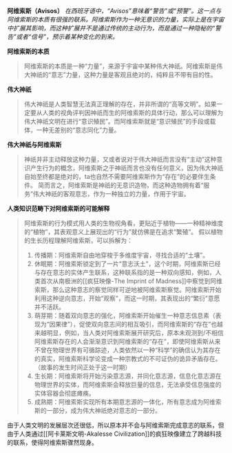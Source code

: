 
**阿维索斯（Avisos）**
*在西班牙语中，“Avisos”意味着“警告”或“预警”。这一点与阿维索斯的本质有很强的联系。阿维索斯作为一种无意识的力量，实际上是在宇宙中扩展其影响，而这种扩展并不是通过传统的主动行为，而是通过一种隐秘的“警告”或者“信号”，预示着某种变化的到来。*

**阿维索斯的本质**
>阿维索斯的本质是一种“力量”，来源于宇宙中某种伟大神祇。阿维索斯是伟大神祇的“意志”力量，这种力量是客观且绝对的，纯粹且不带有目的性。

**伟大神祇**
>伟大神祇是人类智慧无法真正理解的存在，并非所谓的“高等文明”。如果一定要从人类的视角评判因神祇而生的阿维索斯的具体行动，那么可以理解为伟大神祇文明在进行“意识殖民”。而阿维索斯就是“意识殖民”的手段或载体，一种无差别的“意志同化”力量。

**伟大神祇与阿维索斯**
>神祇并非主动释放这种力量，又或者说对于伟大神祇而言没有“主动”这种意识产生行为的概念，阿维索斯之于神祇而言也没有任何意义，因为伟大神祇自始至终都是绝对的，ta也自然不需要阿维索斯作为“存在”的必要伴生条件。
>简而言之，阿维索斯是神祇的无意识造物，而这种造物拥有着“服务”伟大神祇的客观意志，作为一种独立的力量，作用于宇宙。

**人类知识范畴下对阿维索斯的可能解释**
>阿维索斯的行为模式用人类的生物视角看，更贴近于植物——一种精神维度的“植物”，其表观意义上展现出的“行为”就仿佛是在追求“繁殖”。
>假以植物的生长历程理解阿维索斯，可以拆解为：
>1. 传播期：阿维索斯自由地穿梭于多维度宇宙，寻找合适的“土壤”。
>2. 休眠期：阿维索斯锁定到了一片“意志沃土”，这个时期，阿维索斯已经与存在意志的实体产生联系，这种联系指的是一种双向感知，例如，人类首次从南极洲的[[疯狂映像-The Imprint of Madness]]中察觉到阿维索斯，那么这种意志的察觉同样可逆地被阿维索斯察觉。阿维索斯开始利用这种逆向意志，开始“观察”，而这一时期，其表现出的“繁衍”意愿并不活跃。
>3. 萌芽期：随着双向意志的强化，阿维索斯开始催生一种意志信息素（表现为“因果律”），促使双向意志间的相互吸引，而阿维索斯的“存在”也越来越明显，例如，当人类对阿维索斯展开研究后，原本未观测到/不相信阿维索斯存在的人会渐渐意识到阿维索斯的“存在”，即使阿维索斯从来不曾在物理世界有可循踪迹，人类依然以一种“科学”的确信认为其存在的真实，阿维索斯科学论变成一种宗教式的不可证伪的诡异矛盾存在。（故事的发生时间正处于这一时期）
>4. 生长期：阿维索斯将开始污染意志源，并同化意志源，信息化意志源在物理世界的实体，而阿维索斯会释放巨量的信息，无法承受信息强度的实体容器会彻底瘫痪。
>5. 成熟期：阿维索斯实现所有本期意志源的一体化，所有意志成为阿维索斯的一部分，成为伟大神祇绝对意志的一部分。


由于人类文明的发展层次还很低，所以原本并不会与阿维索斯完成意志的联系，但由于人类通过[[阿卡莱斯文明-Akalesse Civilization]]的疯狂映像建立了跨越科技的联系，使得阿维索斯骤然现身。